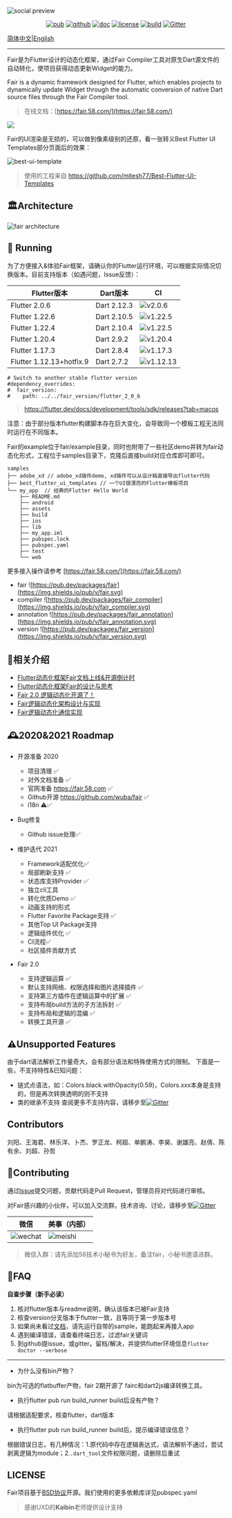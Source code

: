 ![social preview](social-dark.png)

<p align="center">
  <a href="https://pub.dev/packages/fair"><img src="https://img.shields.io/pub/v/fair.svg" alt="pub"></a>
  <a href="https://github.com/wuba/fair"><img src="https://img.shields.io/badge/platform-flutter-blue.svg" alt="github"></a>
  <a href="https://fair.58.com/"><img src="https://img.shields.io/badge/doc-fair.58.com-green.svg" alt="doc"></a>
  <a href="https://github.com/wuba/fair/LICENSE"><img src="https://img.shields.io/badge/license-BSD-green.svg" alt="license"></a>
  <a href="https://github.com/wuba/fair/actions"><img src="https://github.com/wuba/fair/workflows/build/badge.svg" alt="build"></a>
  <a href="https://gitter.im/flutter_fair/community?utm_source=badge&utm_medium=badge&utm_campaign=pr-badge"><img src="https://badges.gitter.im/flutter_fair/community.svg" alt="Gitter"></a>
</p>

[简体中文](README-zh.md)|[English](README.md)

---

Fair是为Flutter设计的动态化框架，通过Fair Compiler工具对原生Dart源文件的自动转化，使项目获得动态更新Widget的能力。

Fair is a dynamic framework designed for Flutter, which enables projects to dynamically update Widget through the automatic conversion of native Dart source files through the Fair Compiler tool.

> 在线文档：[https://fair.58.com/](https://fair.58.com/)

![](fair/what-is-fair.png)

Fair的UI渲染是无损的，可以做到像素级别的还原，看一张转义Best Flutter UI Templates部分页面后的效果：

![best-ui-template](best-ui-template.png)

> 使用的工程来自 https://github.com/mitesh77/Best-Flutter-UI-Templates


## 🏛Architecture

![fair architecture](fair.png)

## 🚀 Running

为了方便接入&体验Fair框架，请确认你的Flutter运行环境，可以根据实际情况切换版本。目前支持版本（如遇问题，Issue反馈）：

| Flutter版本              | Dart版本    | CI |
| ------------------------ | ----------- |----------- |
| Flutter 2.0.6           | Dart 2.12.3 | ![v2.0.6](https://github.com/wuba/fair/workflows/build/badge.svg)|
| Flutter 1.22.6           | Dart 2.10.5 | ![v1.22.5](https://github.com/wuba/fair/workflows/build/badge.svg)|
| Flutter 1.22.4           | Dart 2.10.4 | ![v1.22.5](https://github.com/wuba/fair/workflows/1224/badge.svg)|
| Flutter 1.20.4           | Dart 2.9.2  | ![v1.20.4](https://github.com/wuba/fair/workflows/1204/badge.svg)|
| Flutter 1.17.3           | Dart 2.8.4  | ![v1.17.3](https://github.com/wuba/fair/workflows/1173/badge.svg)|
| Flutter 1.12.13+hotfix.9 | Dart 2.7.2  | ![v1.12.13](https://github.com/wuba/fair/workflows/11213/badge.svg) |

```
# Switch to another stable flutter version
#dependency_overrides:
#  fair_version:
#    path: ../../fair_version/flutter_2_0_6

```
> https://flutter.dev/docs/development/tools/sdk/releases?tab=macos

注意：由于部分版本flutter构建脚本存在巨大变化，会导致同一个模板工程无法同时运行在不同版本。

Fair的example位于fair/example目录，同时也附带了一些社区demo并转为fair动态化形式，工程位于samples目录下，克隆后直接build对应仓库即可即可。

```
samples
├── adobe_xd // adobe_xd插件demo, xd插件可以从设计稿直接导出flutter代码
├── best_flutter_ui_templates // 一个UI很漂亮的Flutter模板项目
└── my_app  // 经典的Flutter Hello World
    ├── README.md
    ├── android
    ├── assets
    ├── build
    ├── ios
    ├── lib
    ├── my_app.iml
    ├── pubspec.lock
    ├── pubspec.yaml
    ├── test
    └── web
```

更多接入操作请参考 [https://fair.58.com/](https://fair.58.com/)

* fair ![https://pub.dev/packages/fair](https://img.shields.io/pub/v/fair.svg)
* compiler ![https://pub.dev/packages/fair_compiler](https://img.shields.io/pub/v/fair_compiler.svg)
* annotation ![https://pub.dev/packages/fair_annotation](https://img.shields.io/pub/v/fair_annotation.svg)
* version ![https://pub.dev/packages/fair_version](https://img.shields.io/pub/v/fair_version.svg)

## 📎相关介绍
* [Flutter动态化框架Fair文档上线&开源倒计时](https://juejin.cn/post/6901600898603024391)
* [Flutter动态化框架Fair的设计与思考](https://juejin.cn/post/6896655572910014478)
* [Fair 2.0 逻辑动态化开源了！](https://mp.weixin.qq.com/s/HtrA2DExSeY9VvtDlTch3w)
* [Fair逻辑动态化架构设计与实现](https://mp.weixin.qq.com/s/Xq5BAa6G8vtgP2SePbj-OQ)
* [Fair逻辑动态化通信实现](https://mp.weixin.qq.com/s/8G5rEXc0ZatBGSXrZXc-4A)

## 🕰2020&2021 Roadmap

* 开源准备 2020
	* 项目清理 ✅
	* 对外文档准备 ✅
	* 官网准备 https://fair.58.com ✅
	* Github开源 https://github.com/wuba/fair ✅
  * i18n ⚠️✅
* Bug修复
	* Github issue处理✅
* 维护迭代 2021
	* Framework适配优化✅
	* 局部刷新支持 ✅
	* 状态库支持Provider ✅
	* 独立cli工具
	* 转化优质Demo ✅
  * 动画支持的形式
  * Flutter Favorite Package支持 ✅
  * 其他Top UI Package支持
  * 逻辑组件优化 ✅
  * CI流程✅
  * 社区插件贡献方式

* Fair 2.0
  * 支持逻辑运算 ✅
  * 默认支持网络、权限选择和图片选择插件 ✅
  * 支持第三方插件在逻辑运算中的扩展 ✅
  * 支持布局build方法的子方法拆封 ✅
  * 支持布局和逻辑的混编 ✅
  * 转换工具开源 ✅  

## ⚠️Unsupported Features
由于dart语法解析工作量奇大，会有部分语法和特殊使用方式的限制。
下面是一些，不支持特性&已知问题：
* 链式点语法，如：Colors.black.withOpacity(0.59)，Colors.xxx本身是支持的，但是再次转换透明的则不支持
* 类的继承不支持 
查阅更多不支持内容，请移步至[![Gitter](https://badges.gitter.im/flutter_fair/community.svg)](https://gitter.im/flutter_fair/community?utm_source=badge&utm_medium=badge&utm_campaign=pr-badge)

## Contributors
刘阳、王海君、林乐洋、卜杰、罗正龙、柯超、单鹏涛、李昊、谢雄亮、赵倩、陈有余、刘超、孙哲

## 🔧Contributing
通过[Issue](https://github.com/wuba/fair/issues)提交问题，贡献代码走Pull Request，管理员将对代码进行审核。

对Fair感兴趣的小伙伴，可以加入交流群。技术咨询、讨论，请移步至[![Gitter](https://badges.gitter.im/flutter_fair/community.svg)](https://gitter.im/flutter_fair/community?utm_source=badge&utm_medium=badge&utm_campaign=pr-badge)

| 微信                         | 美事（内部）                 |
| ---------------------------- | ---------------------------- |
| ![wechat](./weixin.jpeg) | ![meishi](./meishi.jpeg) |

> 微信入群：请先添加58技术小秘书为好友，备注fair，小秘书邀请进群。


## 🧯FAQ
**自查步骤（新手必读）**
1. 核对flutter版本与readme说明，确认该版本已被Fair支持
2. 核查version分支版本于flutter一致，且等同于第一步版本号
2. 如果尚未看过[文档](https://fair.58.com)，请先运行自带的sample，能跑起来再接入app
3. 遇到编译错误，请查看终端日志，过滤fair关键词
4. 到github提issue，或gitter。留档/解决，并提供flutter环境信息`flutter doctor --verbose`
---

* 为什么没有bin产物？

bin为可选的flatbuffer产物，fair 2期开源了 fairc和dart2js编译转换工具。

* 执行flutter pub run build_runner build后没有产物？

请根据适配要求，核查flutter，dart版本

* 执行flutter pub run build_runner build后，提示编译错误信息？

根据错误日志，有几种情况：1.原代码中存在逻辑表达式，语法解析不通过，尝试剥离逻辑为module；2.`.dart_tool`文件权限问题，请删除后重试

## LICENSE
Fair项目基于[BSD协议](LICENSE)开源。我们使用的更多依赖库详见pubspec.yaml

> 感谢UXD的**Kaibin**老师提供设计支持

